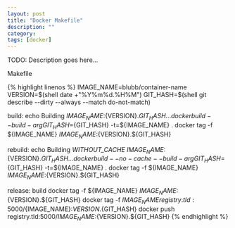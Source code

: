```yaml
---
layout: post
title: "Docker Makefile"
description: ""
category: 
tags: [docker]
---
```





TODO: Description goes here...


Makefile

{% highlight linenos %}
IMAGE_NAME=blubb/container-name
VERSION=$(shell date +"%Y%m%d.%H%M")
GIT_HASH=$(shell git describe --dirty --always --match do-not-match)


build:
        echo Building ${IMAGE_NAME}:${VERSION}.${GIT_HASH}...
        docker build --build-arg GIT_HASH=${GIT_HASH} -t=${IMAGE_NAME} .
        docker tag -f ${IMAGE_NAME} ${IMAGE_NAME}:${VERSION}.${GIT_HASH}


rebuild:
        echo Building _WITHOUT_CACHE_  ${IMAGE_NAME}:${VERSION}.${GIT_HASH}...
        docker build --no-cache --build-arg GIT_HASH=${GIT_HASH} -t=${IMAGE_NAME} .
        docker tag -f ${IMAGE_NAME} ${IMAGE_NAME}:${VERSION}.${GIT_HASH}



release: build
        docker tag -f ${IMAGE_NAME} ${IMAGE_NAME}:${VERSION}.${GIT_HASH}
        docker tag -f ${IMAGE_NAME} registry.tld:5000/${IMAGE_NAME}:${VERSION}.${GIT_HASH}
        docker push registry.tld:5000/${IMAGE_NAME}:${VERSION}.${GIT_HASH}
{% endhighlight %}
